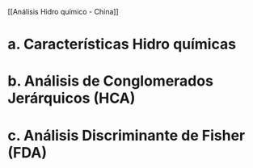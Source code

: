 [[Análisis Hidro químico - China]]
# a. Características Hidro químicas
# b. Análisis de Conglomerados Jerárquicos (HCA)
# c. Análisis Discriminante de Fisher (FDA)

